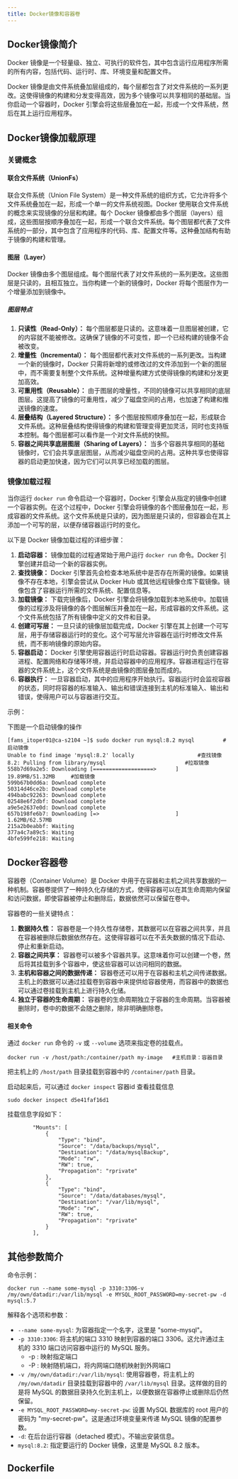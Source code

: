 ```yaml
---
title: Docker镜像和容器卷
---
```

## Docker镜像简介

Docker 镜像是一个轻量级、独立、可执行的软件包，其中包含运行应用程序所需的所有内容，包括代码、运行时、库、环境变量和配置文件。

Docker 镜像是由文件系统叠加层组成的，每个层都包含了对文件系统的一系列更改。这使得镜像的构建和分发变得高效，因为多个镜像可以共享相同的基础层。当你启动一个容器时，Docker 引擎会将这些层叠加在一起，形成一个文件系统，然后在其上运行应用程序。

## Docker镜像加载原理

### 关键概念

#### 联合文件系统（UnionFs）

联合文件系统（Union File System）是一种文件系统的组织方式，它允许将多个文件系统叠加在一起，形成一个单一的文件系统视图。Docker 使用联合文件系统的概念来实现镜像的分层和构建。每个 Docker 镜像都由多个图层（layers）组成，这些图层按顺序叠加在一起，形成一个联合文件系统。每个图层都代表了文件系统的一部分，其中包含了应用程序的代码、库、配置文件等。这种叠加结构有助于镜像的构建和管理。

#### 图层（Layer）

Docker 镜像由多个图层组成。每个图层代表了对文件系统的一系列更改。这些图层是只读的，且相互独立。当你构建一个新的镜像时，Docker 将每个图层作为一个增量添加到镜像中。

##### 图层特点

1. **只读性（Read-Only）：** 每个图层都是只读的。这意味着一旦图层被创建，它的内容就不能被修改。这确保了镜像的不可变性，即一个已经构建的镜像不会被改变。
2. **增量性（Incremental）：** 每个图层都代表对文件系统的一系列更改。当构建一个新的镜像时，Docker 只需将新增的或修改过的文件添加到一个新的图层中，而不需要复制整个文件系统。这种增量构建方式使得镜像的构建和分发更加高效。
3. **可重用性（Reusable）：** 由于图层的增量性，不同的镜像可以共享相同的底层图层。这提高了镜像的可重用性，减少了磁盘空间的占用，也加速了构建和推送镜像的速度。
4. **层叠结构（Layered Structure）：** 多个图层按照顺序叠加在一起，形成联合文件系统。这种层叠结构使得镜像的构建和管理变得更加灵活，同时也支持版本控制。每个图层都可以看作是一个对文件系统的快照。
5. **容器之间共享底层图层（Sharing of Layers）：** 当多个容器共享相同的基础镜像时，它们会共享底层图层，从而减少磁盘空间的占用。这种共享也使得容器的启动更加快速，因为它们可以共享已经加载的图层。

### 镜像加载过程

当你运行 `docker run` 命令启动一个容器时，Docker 引擎会从指定的镜像中创建一个容器实例。在这个过程中，Docker 引擎会将镜像的各个图层叠加在一起，形成容器的文件系统。这个文件系统是只读的，因为图层是只读的，但容器会在其上添加一个可写的层，以便存储容器运行时的变化。

以下是 Docker 镜像加载过程的详细步骤：

1. **启动容器：** 镜像加载的过程通常始于用户运行 `docker run` 命令。Docker 引擎创建并启动一个新的容器实例。
2. **查找镜像：** Docker 引擎首先会检查本地系统中是否存在所需的镜像。如果镜像不存在本地，引擎会尝试从 Docker Hub 或其他远程镜像仓库下载镜像。镜像包含了容器运行所需的文件系统、配置信息等。
3. **加载镜像：** 下载完镜像后，Docker 引擎会将镜像加载到本地系统中。加载镜像的过程涉及将镜像的各个图层解压并叠加在一起，形成容器的文件系统。这个文件系统包括了所有镜像中定义的文件和目录。
4. **创建可写层：** 一旦只读的镜像层加载完成，Docker 引擎在其上创建一个可写层，用于存储容器运行时的变化。这个可写层允许容器在运行时修改文件系统，而不影响镜像的原始内容。
5. **容器启动：** Docker 引擎使用容器运行时启动容器。容器运行时负责创建容器进程、配置网络和存储等环境，并启动容器中的应用程序。容器进程运行在容器的文件系统上，这个文件系统是由镜像的图层叠加而成的。
6. **容器执行：** 一旦容器启动，其中的应用程序开始执行。容器运行时会监视容器的状态，同时将容器的标准输入、输出和错误连接到主机的标准输入、输出和错误，使得用户可以与容器进行交互。

示例：

下图是一个启动镜像的操作

```
[fams_itoper01@ca-s2104 ~]$ sudo docker run mysql:8.2 mysql			#启动镜像
Unable to find image 'mysql:8.2' locally					#查找镜像
8.2: Pulling from library/mysql							#拉取镜像
558b7d69a2e5: Downloading [===================>      ]  19.89MB/51.32MB		#加载镜像
599b67b0dd6a: Download complete 
50314d46ce2b: Download complete 
494babc92263: Download complete 
02548e6f2dbf: Download complete 
a9e5e2637e0d: Download complete 
657b198fe6b7: Downloading [=>                        ]   1.62MB/62.57MB
215a2b0eabbf: Waiting 
377a4c7a89c5: Waiting 
4bfe599fe218: Waiting 
```

## Docker容器卷

容器卷（Container Volume）是 Docker 中用于在容器和主机之间共享数据的一种机制。容器卷提供了一种持久化存储的方式，使得容器可以在其生命周期内保留和访问数据，即使容器被停止和删除后，数据依然可以保留在卷中。

容器卷的一些关键特点：

1. **数据持久性：** 容器卷是一个持久性存储卷，其数据可以在容器之间共享，并且在容器被删除后数据依然存在。这使得容器可以在不丢失数据的情况下启动、停止和重新启动。
2. **容器之间共享：** 容器卷可以被多个容器共享。这意味着你可以创建一个卷，然后将其挂载到多个容器中，使这些容器可以访问相同的数据。
3. **主机和容器之间的数据传递：** 容器卷还可以用于在容器和主机之间传递数据。主机上的数据可以通过挂载卷到容器中来提供给容器使用，而容器中的数据也可以通过卷挂载到主机上进行持久化储。
4. **独立于容器的生命周期：** 容器卷的生命周期独立于容器的生命周期。当容器被删除时，卷中的数据不会随之删除，除非明确删除卷。

#### 相关命令

通过 `docker run` 命令的 `-v` 或 `--volume` 选项来指定卷的挂载点。

```
docker run -v /host/path:/container/path my-image	#主机目录：容器目录
```

把主机上的 `/host/path` 目录挂载到容器中的 `/container/path` 目录。

启动起来后，可以通过 `docker inspect` 容器id 查看挂载信息

```
sudo docker inspect d5e41faf16d1
```

挂载信息字段如下：

```
        "Mounts": [
            {
                "Type": "bind",
                "Source": "/data/backups/mysql",
                "Destination": "/data/mysqlBackup",
                "Mode": "rw",
                "RW": true,
                "Propagation": "rprivate"
            },
            {
                "Type": "bind",
                "Source": "/data/databases/mysql",
                "Destination": "/var/lib/mysql",
                "Mode": "rw",
                "RW": true,
                "Propagation": "rprivate"
            }
        ],
```

## 其他参数简介

命令示例：

```
docker run --name some-mysql -p 3310:3306-v /my/own/datadir:/var/lib/mysql -e MYSQL_ROOT_PASSWORD=my-secret-pw -d mysql:5.7
```

解释各个选项和参数：

* `--name some-mysql`: 为容器指定一个名字，这里是 "some-mysql"。
* `-p 3310:3306`: 将主机的端口 3310 映射到容器的端口 3306。这允许通过主机的 3310 端口访问容器中运行的 MySQL 服务。
  * -p : 映射指定端口
  * -P : 映射随机端口，将内网端口随机映射到外网端口
* `-v /my/own/datadir:/var/lib/mysql`: 使用容器卷，将主机上的 `/my/own/datadir` 目录挂载到容器中的 `/var/lib/mysql` 目录。这样做的目的是将 MySQL 的数据目录持久化到主机上，以便数据在容器停止或删除后仍然保留。
* `-e MYSQL_ROOT_PASSWORD=my-secret-pw`: 设置 MySQL 数据库的 root 用户的密码为 "my-secret-pw"。这是通过环境变量来传递 MySQL 镜像的配置参数。
* `-d`: 在后台运行容器（detached 模式）。不输出安装信息。
* `mysql:8.2`: 指定要运行的 Docker 镜像，这里是 MySQL 8.2 版本。

## Dockerfile

